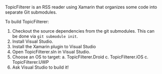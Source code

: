 TopicFilterer is an RSS reader using Xamarin that organizes some code into separate Git submodules.

To build TopicFilterer:

1. Checkout the source dependencies from the git submodules.
   This can be done via `git submodule init`.
2. Install Visual Studio.
3. Install the Xamarin plugin to Visual Studio
4. Open TopicFilterer.sln in Visual Studio.
5. Choose an OS to target:
  a. TopicFilterer.Droid
  c. TopicFilterer.iOS
  c. TopicFilterer.UWP
6. Ask Visual Studio to build it!

